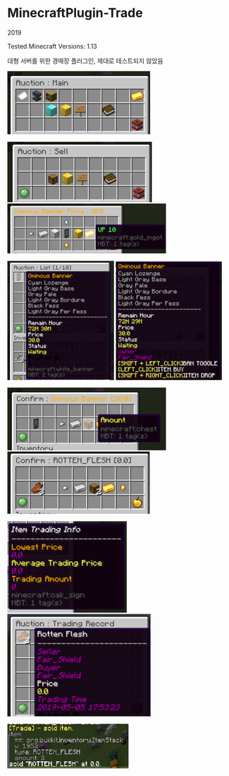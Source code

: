 # MinecraftPlugin-Trade
2019

Tested Minecraft Versions: 1.13

대형 서버를 위한 경매장 플러그인, 제대로 테스트되지 않았음

![unknown_10](./src/main/resources/readme/unknown_10.png)

![unknown_9](./src/main/resources/readme/unknown_9.png)
![unknown_7](./src/main/resources/readme/unknown_7.png)

![unknown_6](./src/main/resources/readme/unknown_6.png)
![unknown_5](./src/main/resources/readme/unknown_5.png)

![unknown_4](./src/main/resources/readme/unknown_4.png)
![unknown_3](./src/main/resources/readme/unknown_3.png)

![unknown_8](./src/main/resources/readme/unknown_8.png)
![unknown_2](./src/main/resources/readme/unknown_2.png)

![unknown](./src/main/resources/readme/unknown.png)
